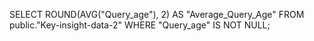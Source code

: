SELECT 
  ROUND(AVG("Query_age"), 2) AS "Average_Query_Age"
FROM public."Key-insight-data-2"
WHERE "Query_age" IS NOT NULL;
